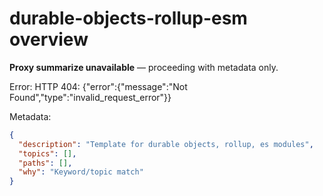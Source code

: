# durable-objects-rollup-esm overview

**Proxy summarize unavailable** — proceeding with metadata only.

Error: HTTP 404: {"error":{"message":"Not Found","type":"invalid_request_error"}}

Metadata:
```json
{
  "description": "Template for durable objects, rollup, es modules",
  "topics": [],
  "paths": [],
  "why": "Keyword/topic match"
}
```